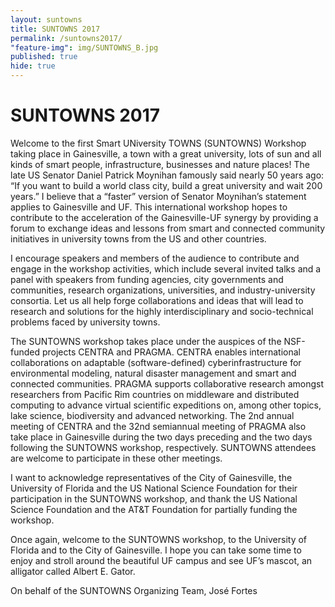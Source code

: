 ```yaml
---
layout: suntowns
title: SUNTOWNS 2017
permalink: /suntowns2017/
"feature-img": img/SUNTOWNS_B.jpg
published: true
hide: true
---
```


# SUNTOWNS 2017

<p>
Welcome to the first Smart UNiversity TOWNS (SUNTOWNS) Workshop taking place in Gainesville, a town with a great university, lots of sun and all kinds of smart people, infrastructure, businesses and nature places! The late US Senator Daniel Patrick Moynihan famously said nearly 50 years ago: “If you want to build a world class city, build a great university and wait 200 years.” I believe that a “faster” version of Senator Moynihan’s statement applies to Gainesville and UF. This international workshop hopes to contribute to the acceleration of the Gainesville-UF synergy by providing a forum to exchange ideas and lessons from smart and connected community initiatives in university towns from the US and other countries. 
</p>
<p>
I encourage speakers and members of the audience to contribute and engage in the workshop activities, which include several invited talks and a panel with speakers from funding agencies, city governments and communities, research organizations, universities, and industry-university consortia. Let us all help forge collaborations and ideas that will lead to research and solutions for the highly interdisciplinary and socio-technical problems faced by university towns.
</p>
<p>
The SUNTOWNS workshop takes place under the auspices of the NSF-funded projects CENTRA and PRAGMA. CENTRA enables international collaborations on adaptable (software-defined) cyberinfrastructure for environmental modeling, natural disaster management and smart and connected communities. PRAGMA supports collaborative research amongst researchers from Pacific Rim countries on middleware and distributed computing to advance virtual scientific expeditions on, among other topics, lake science, biodiversity and advanced networking. The 2nd annual meeting of CENTRA and the 32nd semiannual meeting of PRAGMA also take place in Gainesville during the two days preceding and the two days following the SUNTOWNS workshop, respectively. SUNTOWNS attendees are welcome to participate in these other meetings. 
</p>
<p>
I want to acknowledge representatives of the City of Gainesville, the University of Florida and the US National Science Foundation for their participation in the SUNTOWNS workshop, and thank the US National Science Foundation and the AT&T Foundation for partially funding the workshop. 
</p>
<p>
Once again, welcome to the SUNTOWNS workshop, to the University of Florida and to the City of Gainesville. I hope you can take some time to enjoy and stroll around the beautiful UF campus and see UF’s mascot, an alligator called Albert E. Gator.
</p>
On behalf of the SUNTOWNS Organizing Team,
José Fortes
